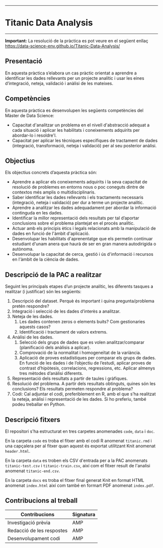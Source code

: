 *****
# Titanic Data Analysis
*****
**Important:** La resolució de la pràctica es pot veure en el següent enllaç https://data-science-env.github.io/Titanic-Data-Analysis/

## Presentació
En aquesta pràctica s’elabora un cas pràctic orientat a aprendre a identificar les dades rellevants per un projecte analític i usar les eines d’integració, neteja, validació i anàlisi de les mateixes.

## Competències
En aquesta pràctica es desenvolupen les següents competències del Màster de Data Science:

* Capacitat d'analitzar un problema en el nivell d'abstracció adequat a cada situació i aplicar les habilitats i coneixements adquirits per abordar-lo i resoldre'l.
* Capacitat per aplicar les tècniques específiques de tractament de dades (integració, transformació, neteja i validació) per al seu posterior anàlisi.

## Objectius
Els objectius concrets d’aquesta pràctica són:

* Aprendre a aplicar els coneixements adquirits i la seva capacitat de resolució de problemes en entorns nous o poc coneguts dintre de contextos més amplis o multidisciplinaris.
* Saber identificar les dades rellevants i els tractaments necessaris (integració, neteja i validació) per dur a terme un projecte analític.
* Aprendre a analitzar les dades adequadament per abordar la informació continguda en les dades.
* Identificar la millor representació dels resultats per tal d’aportar conclusions sobre el problema plantejat en el procés analític.
* Actuar amb els principis ètics i legals relacionats amb la manipulació de dades en funció de l'àmbit d'aplicació.
* Desenvolupar les habilitats d'aprenentatge que els permetin continuar estudiant d'unam anera que haurà de ser en gran manera autodirigida o autònoma.
* Desenvolupar la capacitat de cerca, gestió i ús d'informació i recursos en l'àmbit de la ciència de dades.

## Descripció de la PAC a realitzar
Seguint les principals etapes d’un projecte analític, les diferents tasques a realitzar (i justificar) són les següents:

1. Descripció del dataset. Perquè és important i quina pregunta/problema pretén respondre?
2. Integració i selecció de les dades d’interès a analitzar.
3. Neteja de les dades. 
    1. Les dades contenen zeros o elements buits? Com gestionaries aquests casos?
    2. Identificació i tractament de valors extrems.
4. Anàlisi de les dades.
    1. Selecció dels grups de dades que es volen analitzar/comparar (planificació dels anàlisis a aplicar).
    2. Comprovació de la normalitat i homogeneïtat de la variància.
    3. Aplicació de proves estadístiques per comparar els grups de dades. En funció de les dades i de l’objectiu de l’estudi, aplicar proves de contrast d’hipòtesis, correlacions, regressions, etc. Aplicar almenys tres mètodes d’anàlisi diferents.
5. Representació dels resultats a partir de taules i gràfiques.
6. Resolució del problema. A partir dels resultats obtinguts, quines són les conclusions? Els resultats permeten respondre al problema?
7. Codi: Cal adjuntar el codi, preferiblement en R, amb el que s’ha realitzat la neteja, anàlisi i representació de les dades. Si ho preferiu, també podeu treballar en Python.

## Descripció fitxers
El repositori s'ha estructurat en tres carpetes anomenades `code`, `data` i `doc`.

En la carpeta `code` es troba el fitxer amb el codi R anomenat `titanic.rmd` i una capçalera per al fitxer  quan aquest és exportat utilitzant Knit anomenat `header.html`.

En la carpeta `data` es troben els CSV d'entrada per a la PAC anomenats `titanic-test.csv` i `titanic-train.csv`, així com el fitxer result de l'analisi anomenat `titanic-end.csv`.

En la carpeta `docs` es troba el fitxer final generat Knit en format HTML anomenat `index.html` així com també en formart PDF anomenat `index.pdf`.

## Contribucions al treball

| Contribucions             | Signatura |
|---------------------------|-----------|
| Investigació prèvia       | AMP       |
| Redacció de les respostes | AMP       |
| Desenvolupament codi      | AMP       |